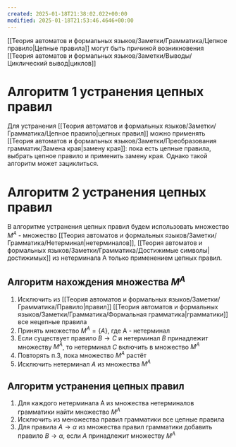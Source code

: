 ```yaml
---
created: 2025-01-18T21:38:02.022+00:00
modified: 2025-01-18T21:53:46.4646+00:00
---
```

[[Теория автоматов и формальных языков/Заметки/Грамматика/Цепное правило|Цепные правила]] могут быть причиной возникновения [[Теория автоматов и формальных языков/Заметки/Выводы/Циклический вывод|циклов]]

# Алгоритм 1 устранения цепных правил
Для устранения [[Теория автоматов и формальных языков/Заметки/Грамматика/Цепное правило|цепных правил]] можно применять [[Теория автоматов и формальных языков/Заметки/Преобразования грамматик/Замена края|замену края]]: пока есть цепные правила, выбрать цепное правило и применить замену края. Однако такой алгоритм может зациклиться.

# Алгоритм 2 устранения цепных правил
В алгоритме устранения цепных правил будем использовать множество $M^A$ - множество [[Теория автоматов и формальных языков/Заметки/Грамматика/Нетерминал|нетерминалов]], [[Теория автоматов и формальных языков/Заметки/Грамматика/Достижимые символы|достижимых]] из нетерминала A только применением цепных правил.

## Алгоритм нахождения множества $M^A$
1) Исключить из [[Теория автоматов и формальных языков/Заметки/Грамматика/Правило|правил]] [[Теория автоматов и формальных языков/Заметки/Грамматика/Формальная грамматика|грамматики]] все нецепные правила
2) Принять множество $M^A = \{A\}$, где A - нетерминал
3) Если существует правило $B \rightarrow C$ и нетерминал $B$ принадлежит множеству $M^A$, то нетерминал $C$ включить в множество $M^A$
4) Повторять п.3, пока множество $M^A$ растёт
5) Исключить нетерминал $A$ из множества $M^A$

## Алгоритм устранения цепных правил
1) Для каждого нетерминала A из множества нетерминалов грамматики найти множество $M^A$
2) Исключить из меножества правил грамматики все цепные правила
3) Для правила $A \rightarrow \alpha$ из множества правил грамматики добавить правило $B \rightarrow \alpha$, если $A$ принадлежит множеству $M^A$